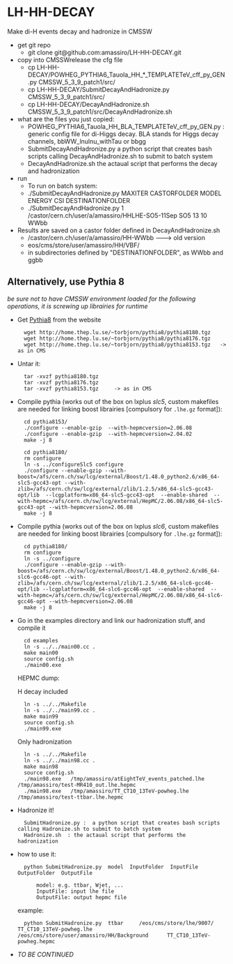 LH-HH-DECAY
===========

Make di-H events decay and hadronize in CMSSW




<ul>
  <li>get git repo
    <ul>
      <li>git clone git@github.com:amassiro/LH-HH-DECAY.git</li>
    </ul>
  </li>
  <li>copy into CMSSWrelease the cfg file
    <ul>           
      <li>cp LH-HH-DECAY/POWHEG_PYTHIA6_Tauola_HH_*_TEMPLATETeV_cff_py_GEN.py  CMSSW_5_3_9_patch1/src/</li>
      <li>cp LH-HH-DECAY/SubmitDecayAndHadronize.py     CMSSW_5_3_9_patch1/src/</li>
      <li>cp LH-HH-DECAY/DecayAndHadronize.sh  CMSSW_5_3_9_patch1/src/DecayAndHadronize.sh</li>
    </ul>
  </li>
  <li>what are the files you just copied:
    <ul>
      <li>POWHEG_PYTHIA6_Tauola_HH_BLA_TEMPLATETeV_cff_py_GEN.py  :    generic config file for di-Higgs decay. BLA stands for Higgs decay channels, bbWW_lnulnu_withTau or bbgg </li>
      <li>SubmitDecayAndHadronize.py   a python script that creates bash scripts calling DecayAndHadronize.sh to submit to batch system</li>
      <li>DecayAndHadronize.sh  the actaual script that performs the decay and hadronization</li>
    </ul>
  </li>
  <li>run
    <ul>
      <li> To run on batch system:</li>
      <li>   ./SubmitDecayAndHadronize.py    MAXITER    CASTORFOLDER                                  MODEL    ENERGY     CSI      DESTINATIONFOLDER  </li>
      <li>   ./SubmitDecayAndHadronize.py     1    /castor/cern.ch/user/a/amassiro/HHLHE-SO5-11Sep      SO5      13         10       WWbb </li>
    </ul>
  </li>
  <li>Results are saved on a castor folder defined in DecayAndHadronize.sh
    <ul>
      <li>/castor/cern.ch/user/a/amassiro/HH-WWbb   ---> old version</li>
      <li>eos/cms/store/user/amassiro/HH/VBF/</li>
      <li>in subdirectories defined by "DESTINATIONFOLDER", as WWbb and ggbb</li>
    </ul>
  </li>
</ul>


## Alternatively, use Pythia 8 ##

_be sure not to have CMSSW environment loaded for the following operations, it is screwing up librairies for runtime_

* Get [Pythia8](http://home.thep.lu.se/~torbjorn/Pythia.html) from the website

        wget http://home.thep.lu.se/~torbjorn/pythia8/pythia8180.tgz
        wget http://home.thep.lu.se/~torbjorn/pythia8/pythia8176.tgz
        wget http://home.thep.lu.se/~torbjorn/pythia8/pythia8153.tgz   -> as in CMS

* Untar it:

        tar -xvzf pythia8180.tgz
        tar -xvzf pythia8176.tgz
        tar -xvzf pythia8153.tgz     -> as in CMS


* Compile pythia (works out of the box on lxplus *slc5*, custom makefiles are needed for linking boost librairies [compulsory for `.lhe.gz` format]):

        cd pythia8153/
        ./configure --enable-gzip  --with-hepmcversion=2.06.08
        ./configure --enable-gzip  --with-hepmcversion=2.04.02
        make -j 8

        cd pythia8180/
        rm configure
        ln -s ../configureSlc5 configure
        ./configure --enable-gzip --with-boost=/afs/cern.ch/sw/lcg/external/Boost/1.48.0_python2.6/x86_64-slc5-gcc43-opt --with-zlib=/afs/cern.ch/sw/lcg/external/zlib/1.2.5/x86_64-slc5-gcc43-opt/lib  --lcgplatform=x86_64-slc5-gcc43-opt  --enable-shared  --with-hepmc=/afs/cern.ch/sw/lcg/external/HepMC/2.06.08/x86_64-slc5-gcc43-opt --with-hepmcversion=2.06.08
        make -j 8


* Compile pythia (works out of the box on lxplus *slc6*, custom makefiles are needed for linking boost librairies [compulsory for `.lhe.gz` format]):

        cd pythia8180/
        rm configure
        ln -s ../configure
        ./configure --enable-gzip --with-boost=/afs/cern.ch/sw/lcg/external/Boost/1.48.0_python2.6/x86_64-slc6-gcc46-opt --with-zlib=/afs/cern.ch/sw/lcg/external/zlib/1.2.5/x86_64-slc6-gcc46-opt/lib --lcgplatform=x86_64-slc6-gcc46-opt  --enable-shared  --with-hepmc=/afs/cern.ch/sw/lcg/external/HepMC/2.06.08/x86_64-slc6-gcc46-opt --with-hepmcversion=2.06.08
        make -j 8


* Go in the examples directory and link our hadronization stuff, and compile it

        cd examples
        ln -s ../../main00.cc .
        make main00
        source config.sh
        ./main00.exe


  HEPMC dump:

  H decay included

        ln -s ../../Makefile
        ln -s ../../main99.cc .
        make main99
        source config.sh
        ./main99.exe

  Only hadronization

        ln -s ../../Makefile
        ln -s ../../main98.cc .
        make main98
        source config.sh
        ./main98.exe   /tmp/amassiro/atEightTeV_events_patched.lhe        /tmp/amassiro/test-MR410_out.lhe.hepmc
        ./main98.exe   /tmp/amassiro/TT_CT10_13TeV-powheg.lhe             /tmp/amassiro/test-ttbar.lhe.hepmc



* Hadronize it!

        SubmitHadronize.py :  a python script that creates bash scripts calling Hadronize.sh to submit to batch system
        Hadronize.sh  : the actaual script that performs the hadronization

* how to use it:

        python SubmitHadronize.py  model  InputFolder  InputFile  OutputFolder  OutputFile

            model: e.g. ttbar, Wjet, ...
            InputFile: input lhe file
            OutputFile: output hepmc file

  example:

        python SubmitHadronize.py  ttbar     /eos/cms/store/lhe/9007/     TT_CT10_13TeV-powheg.lhe     /eos/cms/store/user/amassiro/HH/Background      TT_CT10_13TeV-powheg.hepmc

* _TO BE CONTINUED_



